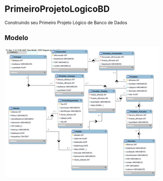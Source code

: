 # PrimeiroProjetoLogicoBD
Construindo seu Primeiro Projeto Lógico de Banco de Dados

## Modelo
![](https://github.com/thiagofs84/PrimeiroProjetoLogicoBD/blob/main/ModeloEcommerce.png)

